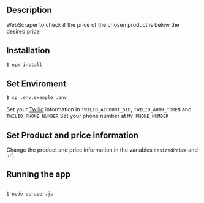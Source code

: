 ## Description

WebScraper to check if the price of the chosen product is below the desired price

## Installation

```bash
$ npm install
```
## Set Enviroment

```bash
$ cp .env.example .env
```
Set your [Twilio](https://www.twilio.com/pt-br/) information in `TWILIO_ACCOUNT_SID`, `TWILIO_AUTH_TOKEN` and `TWILIO_PHONE_NUMBER`
Set your phone number at `MY_PHONE_NUMBER`


## Set Product and price information

Change the product and price information in the variables `desiredPrice` and `url`

## Running the app

```bash

$ node scraper.js

```
